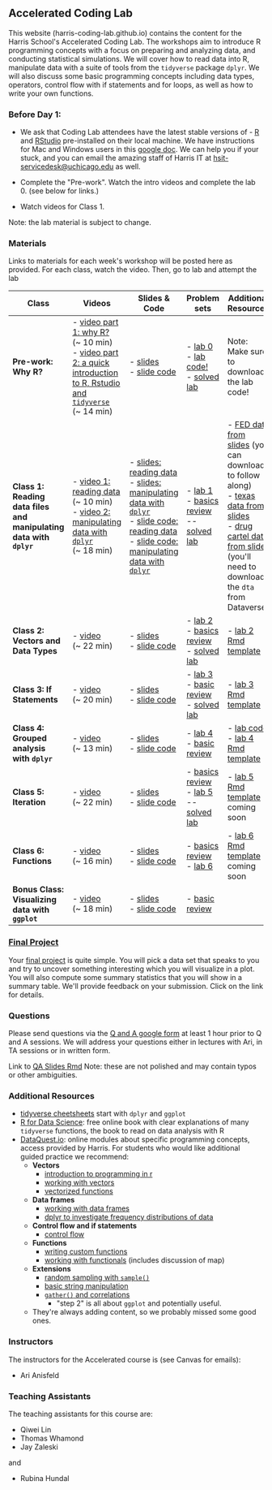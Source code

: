 ## Accelerated Coding Lab

This website (harris-coding-lab.github.io) contains the content for the Harris School's Accelerated Coding Lab. The workshops aim to introduce R programming concepts with a focus on preparing and analyzing data, and conducting statistical simulations. We will cover how to read data into R,  manipulate data with a suite of tools from the `tidyverse` package `dplyr`. We will also discuss some basic programming concepts including data types, operators, control flow with if statements and for loops, as well as how to write your own functions.

### Before Day 1:

- We ask that Coding Lab attendees have the latest stable versions of - [R](https://cloud.r-project.org/) and [RStudio](https://rstudio.com/products/rstudio/download/#download) pre-installed on their local machine. We have instructions for Mac and Windows users in this [google doc](https://docs.google.com/document/d/1605JCpH3sV8lBG2x-PsxIQcB9rh3qY5zglfRnUbf43A/). We can help you if your stuck, and you can email the amazing staff of Harris IT at hsit-servicedesk@uchicago.edu as well.

- Complete the "Pre-work". Watch the intro videos and complete the lab 0. (see below for links.)

- Watch videos for Class 1.

Note: the lab material is subject to change.


### Materials
Links to materials for each week's workshop will be posted here as provided. For each class, watch the video. Then, go to lab and attempt the lab

| Class  | Videos | Slides & Code |  Problem sets | Additional Resources |
| ---- | ----- | ----- | ----- | --- |
|**Pre-work: Why R?**| - [video part 1: why R?](https://youtu.be/2_6LRKBe28A) <br> (~  10 min) <br> - [video part 2: a quick introduction to R, Rstudio and `tidyverse`](https://youtu.be/PvrUfHWzyII) <br> (~  14 min) | - [slides](slides/00_introduction.pdf) <br> - [slide code](code/00_introduction.R) | - [lab 0](lab/00_lab_intro_to_R_and_tidyverse.pdf) <br> - [lab code!](code/00_lab_intro_to_R_and_tidyverse.R) <br> - [solved lab](lab/00_lab_intro_to_R_and_tidyverse_solutions.pdf)| Note: Make sure to download the lab code! |
|**Class 1: Reading data files and manipulating data with `dplyr`** | - [video 1: reading data](https://youtu.be/WwoMJODwFOQ) <br> (~  10 min) <br> - [video 2: manipulating data with `dplyr`](https://youtu.be/o1a-9-RvNc4) <br> (~  18 min) |- [slides: reading data](slides/01a_reading-data.pdf) <br> - [slides: manipulating data with `dplyr`](slides/01b_dplyr-manipulating-data.pdf) <br> - [slide code: reading data](code/01a_reading-data.R)  <br>  - [slide code: manipulating data with `dplyr`](code/01b_manipulating-data-dplyr.R) | - [lab 1](lab/01_read_and_manipulate_data.pdf) <br>- [basics review](lab/01_read_and_manipulate_data_basics.pdf) <br>  -- [solved lab](lab/01_read_and_manipulate_data_solutions.pdf)| - [FED data from slides](data/SCE-Public-LM-Quarterly-Microdata.xlsx) (you can download to follow along) <br>- [texas data from slides](data/texas_housing_data.csv) <br> - [drug cartel data from slide](https://dataverse.harvard.edu/file.xhtml?persistentId=doi:10.7910/DVN/VIXNNE/XH5ZQU&version=1.0) (you'll need to download the `dta` from Dataverse)|
|**Class 2: Vectors and Data Types**|- [video](https://youtu.be/0MIeGk_xwiQ) <br> (~  22 min)| - [slides](slides/02_vectors-and-data-types.pdf) <br> - [slide code](code/02_vectors-and-data-types.R) | - [lab 2](lab/02_vectors_and_dtypes.pdf) <br> - [basics review](lab/02_basics_vectors_and_datatypes.pdf) <br> - [solved lab](lab/02_vectors_and_dtypes_solutions.pdf) | - [lab 2 Rmd template](lab/lab_templates/lab_2.Rmd) |
|**Class 3: If Statements** | - [video](https://www.youtube.com/watch?v=HKC7RTpNt60) <br> (~  20 min) | - [slides](slides/03_if-statements.pdf) <br> - [slide code](code/03_if-statements.R) | - [lab 3](lab/03_if_statements.pdf) <br> - [basic review](lab/03_basics_if_else.pdf) <br> - [solved lab](lab/03_if_statements_solution.pdf)| - [lab 3 Rmd template](lab/lab_templates/lab_3.Rmd)|
|**Class 4: Grouped analysis with `dplyr`**| - [video](https://youtu.be/9EQ9WB90VPw) <br> (~  13 min) |  - [slides](slides/04_grouped-data.pdf) <br> - [slide code](code/04_grouped-data.R) | - [lab 4](lab/04_grouped_analysis.pdf) <br> - [basic review](lab/04_basics_grouped_analysis.pdf) <br> <!-- -- [solved lab](lab/04_grouped_analysis_solutions.pdf) -->| - [lab code](lab/04_grouped_analysis.R) <br> - [lab 4 Rmd template](lab/lab_templates/lab_4.Rmd)  |
|**Class 5: Iteration** | - [video]( https://youtu.be/0z8N8S-vz4U ) <br> (~  22 min)| - [slides](slides/07_for_loops.pdf) <br> - [slide code](code/07_for_loops.R)|- [basics review](lab/07_basics_loops.pdf) <br> - [lab 5](lab/07_for_loops.pdf) <br> -- [solved lab](lab/07_for_loops_solutions.pdf) |  - [lab 5 Rmd template](lab/lab_templates/lab_5.Rmd) coming soon|
|**Class 6: Functions** | - [video]( https://youtu.be/Y2SbF9JHI7Q  )<br> (~  16 min) | - [slides](slides/06_functions.pdf) <br>  - [slide code](code/06_functions.R)| - [basics review](lab/06_basics_functions.pdf) <br> - [lab 6](lab/06_functions.pdf) <br>  <!-- - [lab 6 solved](fall_labs/functions/functions_solved.zip)-->|  - [lab 6 Rmd template](lab/lab_templates/lab_6.Rmd) coming soon||
|**Bonus Class: Visualizing data with `ggplot`**| - [video](https://youtu.be/rnaWwRfrWk4 ) <br> (~  18 min) | - [slides](slides/05_ggplot.pdf) <br> - [slide code](code/05_ggplot.R)|  - [basic review](lab/05_basics_ggplot.pdf) | |

### [Final Project](lab/project_description.pdf)

Your [final project](lab/project_description.pdf) is quite simple. You will pick a data set that speaks to you and try to uncover something interesting which you will visualize in a plot. You will also compute some summary statistics that you will show in a summary table. We'll provide feedback on your submission. Click on the link for details.


### Questions

Please send questions via the [Q and A google form](https://forms.gle/HwfVEsw2qJ9wq4Rh7) at least 1 hour prior to Q and A sessions. We will address your questions either in lectures with Ari, in TA sessions or in written form.


Link to [QA Slides Rmd](qa_material/accelerated_summer/accelerated_summer_qa.Rmd) Note: these are not polished and may contain typos or other ambiguities.

### Additional Resources
- [tidyverse cheetsheets](https://rstudio.com/resources/cheatsheets/) start with `dplyr` and `ggplot`
- [R for Data Science](https://r4ds.had.co.nz/): free online book with clear explanations of many `tidyverse` functions, the book to read on data analysis with R
- [DataQuest.io](https://www.dataquest.io): online modules about specific programming concepts, access provided by Harris. For students who would like additional guided practice we recommend:
  - **Vectors**
    - [introduction to programming in r](https://app.dataquest.io/m/332/introduction-to-programming-in-r)
    - [working with vectors](https://app.dataquest.io/m/333/working-with-vectors)
    - [vectorized functions](https://app.dataquest.io/m/339/working-with-vectorized-functions)
  - **Data frames**
    - [working with data frames](https://app.dataquest.io/m/336/working-with-data-frames/)
    - [dplyr to investigate frequency distributions of data](https://app.dataquest.io/m/396/frequency-distributions)
  - **Control flow and if statements**
    - [control flow](https://app.dataquest.io/m/338/working-with-control-structures)
  - **Functions**
    - [writing custom functions](https://app.dataquest.io/m/340/writing-custom-functions)
    - [working with functionals](https://app.dataquest.io/m/341/working-with-functionals) (includes discussion of map)
  - **Extensions**
     - [random sampling with `sample()`](https://app.dataquest.io/m/393/simple-random-sampling)
     - [basic string manipulation](https://app.dataquest.io/m/342/fundamentals-of-string-manipulation)
     - [`gather()` and correlations](https://app.dataquest.io/m/325/correlations-and-reshaping-data/4/gathering-data-into-columns)
       - "step 2" is all about `ggplot` and potentially useful.
  - They're always adding content, so we probably missed some good ones.

### Instructors

The instructors for the Accelerated course is (see Canvas for emails):

- Ari Anisfeld

### Teaching Assistants

The teaching assistants for this course are:

- Qiwei Lin
- Thomas Whamond
- Jay Zaleski

and

- Rubina Hundal
